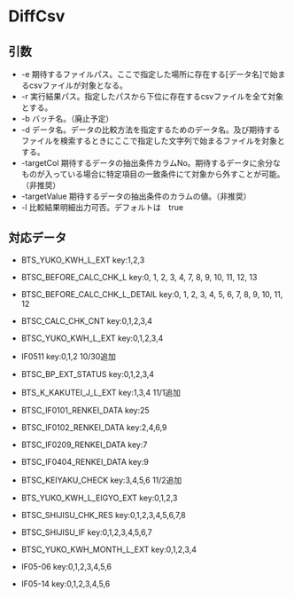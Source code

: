 # DiffCsv
## 引数
* -e  期待するファイルパス。ここで指定した場所に存在する[データ名]で始まるcsvファイルが対象となる。
* -r  実行結果パス。指定したパスから下位に存在するcsvファイルを全て対象とする。
* -b  バッチ名。（廃止予定）
* -d  データ名。データの比較方法を指定するためのデータ名。及び期待するファイルを検索するときにここで指定した文字列で始まるファイルを対象とする。
* -targetCol  期待するデータの抽出条件カラムNo。期待するデータに余分なものが入っている場合に特定項目の一致条件にて対象から外すことが可能。（非推奨）
* -targetValue  期待するデータの抽出条件のカラムの値。（非推奨）
* -l  比較結果明細出力可否。デフォルトは　true
## 対応データ
* BTS_YUKO_KWH_L_EXT key:1,2,3

* BTSC_BEFORE_CALC_CHK_L key:0, 1, 2, 3, 4, 7, 8, 9, 10, 11, 12, 13
* BTSC_BEFORE_CALC_CHK_L_DETAIL key:0, 1, 2, 3, 4, 5, 6, 7, 8, 9, 10, 11, 12
* BTSC_CALC_CHK_CNT key:0,1,2,3,4
* BTSC_YUKO_KWH_L_EXT  key:0,1,2,3,4
* IF0511 key:0,1,2
10/30追加
* BTSC_BP_EXT_STATUS key:0,1,2,3,4
* BTS_K_KAKUTEI_J_L_EXT key:1,3,4
11/1追加
* BTSC_IF0101_RENKEI_DATA key:25
* BTSC_IF0102_RENKEI_DATA key:2,4,6,9
* BTSC_IF0209_RENKEI_DATA key:7
* BTSC_IF0404_RENKEI_DATA key:9
* BTSC_KEIYAKU_CHECK key:3,4,5,6
11/2追加
* BTS_YUKO_KWH_L_EIGYO_EXT key:0,1,2,3
* BTSC_SHIJISU_CHK_RES key:0,1,2,3,4,5,6,7,8
* BTSC_SHIJISU_IF key:0,1,2,3,4,5,6,7
* BTSC_YUKO_KWH_MONTH_L_EXT key:0,1,2,3,4
* IF05-06 key:0,1,2,3,4,5,6
* IF05-14 key:0,1,2,3,4,5,6
